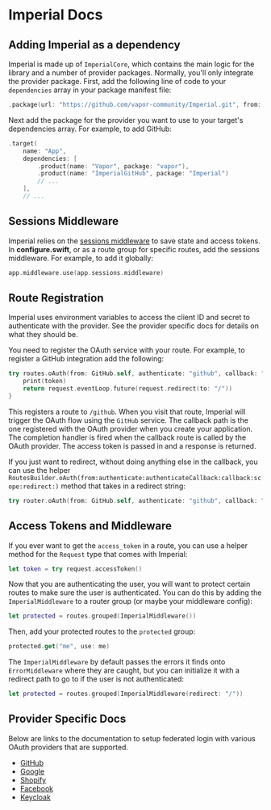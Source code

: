 # Imperial Docs

## Adding Imperial as a dependency

Imperial is made up of `ImperialCore`, which contains the main logic for the library and a number of provider packages. Normally, you'll only integrate the provider package. First, add the following line of code to your `dependencies` array in your package manifest file:

```swift
.package(url: "https://github.com/vapor-community/Imperial.git", from: "1.0.0")
```

Next add the package for the provider you want to use to your target's dependencies array. For example, to add GitHub:

```swift
.target(
    name: "App",
    dependencies: [
        .product(name: "Vapor", package: "vapor"),
        .product(name: "ImperialGitHub", package: "Imperial")
        // ...
    ],
    // ...
```

## Sessions Middleware

Imperial relies on the [sessions middleware](https://docs.vapor.codes/4.0/sessions/#configuration) to save state and access tokens. In **configure.swift**, or as a route group for specific routes, add the sessions middleware. For example, to add it globally:

```swift
app.middleware.use(app.sessions.middleware)
```

## Route Registration

Imperial uses environment variables to access the client ID and secret to authenticate with the provider. See the provider specific docs for details on what they should be.

You need to register the OAuth service with your route. For example, to register a GitHub integration add the following:

```swift
try routes.oAuth(from: GitHub.self, authenticate: "github", callback: "gh-auth-complete") { (request, token) in
    print(token)
    return request.eventLoop.future(request.redirect(to: "/"))
}
```

This registers a route to `/github`. When you visit that route, Imperial will trigger the OAuth flow using the `GitHub` service. The callback path is the one registered with the OAuth provider when you create your application. The completion handler is fired when the callback route is called by the OAuth provider. The access token is passed in and a response is returned.

If you just want to redirect, without doing anything else in the callback, you can use the helper `RoutesBuilder.oAuth(from:authenticate:authenticateCallback:callback:scope:redirect:)` method that takes in a redirect string:

```swift
try router.oAuth(from: GitHub.self, authenticate: "github", callback: "gh-auth-complete", redirect: "/")
```

## Access Tokens and Middleware

If you ever want to get the `access_token` in a route, you can use a helper method for the `Request` type that comes with Imperial:

```swift
let token = try request.accessToken()
```

Now that you are authenticating the user, you will want to protect certain routes to make sure the user is authenticated. You can do this by adding the `ImperialMiddleware` to a router group (or maybe your middleware config):

```swift
let protected = routes.grouped(ImperialMiddleware())
```

Then, add your protected routes to the `protected` group:

```swift
protected.get("me", use: me)
```

The `ImperialMiddleware` by default passes the errors it finds onto `ErrorMiddleware` where they are caught, but you can initialize it with a redirect path to go to if the user is not authenticated:

```swift
let protected = routes.grouped(ImperialMiddleware(redirect: "/"))
```

## Provider Specific Docs

Below are links to the documentation to setup federated login with various OAuth providers that are supported.

- [GitHub](https://github.com/vapor-community/Imperial/blob/master/docs/GitHub/README.md)
- [Google](https://github.com/vapor-community/Imperial/blob/master/docs/Google/README.md)
- [Shopify](https://github.com/vapor-community/Imperial/blob/master/docs/Shopify/README.md)
- [Facebook](https://github.com/vapor-community/Imperial/tree/master/docs/Facebook/README.md)
- [Keycloak](https://github.com/vapor-community/Imperial/tree/master/docs/Keycloak/README.md)